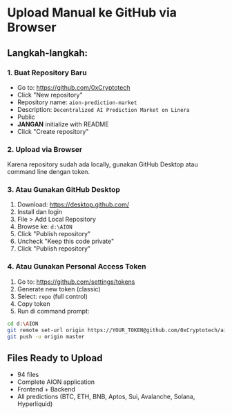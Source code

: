 # Upload Manual ke GitHub via Browser

## Langkah-langkah:

### 1. Buat Repository Baru
- Go to: https://github.com/0xCryptotech
- Click "New repository"
- Repository name: `aion-prediction-market`
- Description: `Decentralized AI Prediction Market on Linera`
- Public
- **JANGAN** initialize with README
- Click "Create repository"

### 2. Upload via Browser
Karena repository sudah ada locally, gunakan GitHub Desktop atau command line dengan token.

### 3. Atau Gunakan GitHub Desktop
1. Download: https://desktop.github.com/
2. Install dan login
3. File > Add Local Repository
4. Browse ke: `d:\AION`
5. Click "Publish repository"
6. Uncheck "Keep this code private"
7. Click "Publish repository"

### 4. Atau Gunakan Personal Access Token
1. Go to: https://github.com/settings/tokens
2. Generate new token (classic)
3. Select: `repo` (full control)
4. Copy token
5. Run di command prompt:
```bash
cd d:\AION
git remote set-url origin https://YOUR_TOKEN@github.com/0xCryptotech/aion-prediction-market.git
git push -u origin master
```

## Files Ready to Upload
- 94 files
- Complete AION application
- Frontend + Backend
- All predictions (BTC, ETH, BNB, Aptos, Sui, Avalanche, Solana, Hyperliquid)